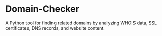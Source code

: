 # Domain-Checker
A Python tool for finding related domains by analyzing WHOIS data, SSL certificates, DNS records, and website content.
